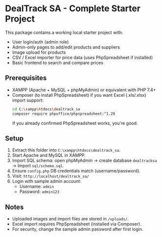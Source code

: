 # DealTrack SA - Complete Starter Project

This package contains a working local starter project with:
- User login/auth (admin role)
- Admin-only pages to add/edit products and suppliers
- Image upload for products
- CSV / Excel importer for price data (uses PhpSpreadsheet if installed)
- Basic frontend to search and compare prices

## Prerequisites
- XAMPP (Apache + MySQL + phpMyAdmin) or equivalent with PHP 7.4+
- Composer (to install PhpSpreadsheet) if you want Excel (.xls/.xlsx) import support:
  ```bash
  cd C:\xampp\htdocs\dealtrack_sa
  composer require phpoffice/phpspreadsheet:^1.29
  ```
  If you already confirmed PhpSpreadsheet works, you're good.

## Setup
1. Extract this folder into `C:\xampp\htdocs\dealtrack_sa`.
2. Start Apache and MySQL in XAMPP.
3. Import SQL schema: open phpMyAdmin -> create database `dealtracksa` -> Import `sql/schema.sql`.
4. Ensure `config.php` DB credentials match (username/password).
5. Visit: `http://localhost/dealtrack_sa/`
6. Login with sample admin account:
   - Username: `admin`
   - Password: `admin123`

## Notes
- Uploaded images and import files are stored in `/uploads/`.
- Excel import requires PhpSpreadsheet (installed via Composer).
- For security, change the sample admin password after first login.

